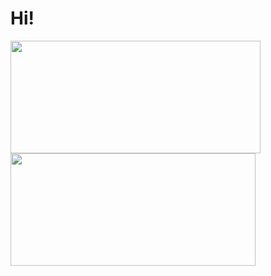 # Hi!
<div>
  <img height="180em" width="400em" src="https://github-readme-stats.vercel.app/api?username=akatsuj1&count_private=true&show_icons=true&theme=github_dark" />
  <img height="180em" width="392em" src="https://github-readme-stats.vercel.app/api/top-langs/?username=akatsuj1&langs_count=6&layout=compact&theme=github_dark" />
</div>
